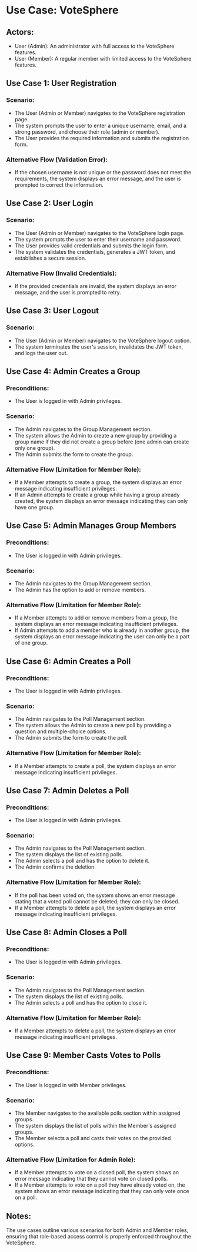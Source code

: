 # Use Case: VoteSphere

## Actors:
- User (Admin): An administrator with full access to the VoteSphere features.
- User (Member): A regular member with limited access to the VoteSphere features.

## Use Case 1: User Registration
### Scenario:
- The User (Admin or Member) navigates to the VoteSphere registration page.
- The system prompts the user to enter a unique username, email, and a strong password, and choose their role (admin or member).
- The User provides the required information and submits the registration form.

### Alternative Flow (Validation Error):
- If the chosen username is not unique or the password does not meet the requirements, the system displays an error message, and the user is prompted to correct the information.

## Use Case 2: User Login
### Scenario:
- The User (Admin or Member) navigates to the VoteSphere login page.
- The system prompts the user to enter their username and password.
- The User provides valid credentials and submits the login form.
- The system validates the credentials, generates a JWT token, and establishes a secure session.

### Alternative Flow (Invalid Credentials):
- If the provided credentials are invalid, the system displays an error message, and the user is prompted to retry.

## Use Case 3: User Logout
### Scenario:
- The User (Admin or Member) navigates to the VoteSphere logout option.
- The system terminates the user's session, invalidates the JWT token, and logs the user out.

## Use Case 4: Admin Creates a Group
### Preconditions:
- The User is logged in with Admin privileges.

### Scenario:
- The Admin navigates to the Group Management section.
- The system allows the Admin to create a new group by providing a group name if they did not create a group before (one admin can create only one group).
- The Admin submits the form to create the group.

### Alternative Flow (Limitation for Member Role):
- If a Member attempts to create a group, the system displays an error message indicating insufficient privileges.
- If an Admin attempts to create a group while having a group already created, the system displays an error message indicating they can only have one group.

## Use Case 5: Admin Manages Group Members
### Preconditions:
- The User is logged in with Admin privileges.

### Scenario:
- The Admin navigates to the Group Management section.
- The Admin has the option to add or remove members.

### Alternative Flow (Limitation for Member Role):
- If a Member attempts to add or remove members from a group, the system displays an error message indicating insufficient privileges.
- If Admin attempts to add a member who is already in another group, the system displays an error message indicating the user can only be a part of one group.

## Use Case 6: Admin Creates a Poll
### Preconditions:
- The User is logged in with Admin privileges.

### Scenario:
- The Admin navigates to the Poll Management section.
- The system allows the Admin to create a new poll by providing a question and multiple-choice options.
- The Admin submits the form to create the poll.

### Alternative Flow (Limitation for Member Role):
- If a Member attempts to create a poll, the system displays an error message indicating insufficient privileges.

## Use Case 7: Admin Deletes a Poll
### Preconditions:
- The User is logged in with Admin privileges.

### Scenario:
- The Admin navigates to the Poll Management section.
- The system displays the list of existing polls.
- The Admin selects a poll and has the option to delete it.
- The Admin confirms the deletion.

### Alternative Flow (Limitation for Member Role):
- If the poll has been voted on, the system shows an error message stating that a voted poll cannot be deleted; they can only be closed.
- If a Member attempts to delete a poll, the system displays an error message indicating insufficient privileges.

## Use Case 8: Admin Closes a Poll
### Preconditions:
- The User is logged in with Admin privileges.

### Scenario:
- The Admin navigates to the Poll Management section.
- The system displays the list of existing polls.
- The Admin selects a poll and has the option to close it.

### Alternative Flow (Limitation for Member Role):
- If a Member attempts to delete a poll, the system displays an error message indicating insufficient privileges.

## Use Case 9: Member Casts Votes to Polls
### Preconditions:
- The User is logged in with Member privileges.

### Scenario:
- The Member navigates to the available polls section within assigned groups.
- The system displays the list of polls within the Member's assigned groups.
- The Member selects a poll and casts their votes on the provided options.

### Alternative Flow (Limitation for Admin Role):
- If a Member attempts to vote on a closed poll, the system shows an error message indicating that they cannot vote on closed polls.
- If a Member attempts to vote on a poll they have already voted on, the system shows an error message indicating that they can only vote once on a poll.

## Notes:
The use cases outline various scenarios for both Admin and Member roles, ensuring that role-based access control is properly enforced throughout the VoteSphere.

